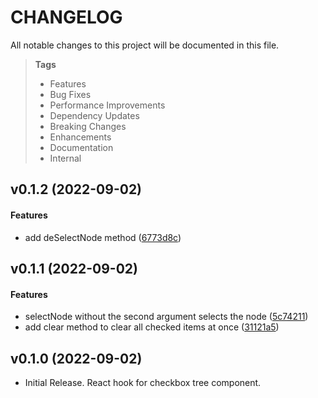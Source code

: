 # CHANGELOG

All notable changes to this project will be documented in this file.

> **Tags**
>
> - Features
> - Bug Fixes
> - Performance Improvements
> - Dependency Updates
> - Breaking Changes
> - Enhancements
> - Documentation
> - Internal

## v0.1.2 (2022-09-02)

#### Features

- add deSelectNode method ([6773d8c](https://github.com/sibiraj-s/use-checkbox-tree/commit/6773d8c))

## v0.1.1 (2022-09-02)

#### Features

- selectNode without the second argument selects the node ([5c74211](https://github.com/sibiraj-s/use-checkbox-tree/commit/5c74211))
- add clear method to clear all checked items at once ([31121a5](https://github.com/sibiraj-s/use-checkbox-tree/commit/31121a5))

## v0.1.0 (2022-09-02)

- Initial Release. React hook for checkbox tree component.
